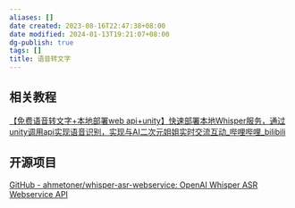 ```yaml
---
aliases: []
date created: 2023-08-16T22:47:38+08:00
date modified: 2024-01-13T19:21:07+08:00
dg-publish: true
tags: []
title: 语音转文字
---
```


## 相关教程
[【免费语音转文字+本地部署web api+unity】快速部署本地Whisper服务，通过unity调用api实现语音识别，实现与AI二次元姐姐实时交流互动\_哔哩哔哩\_bilibili](https://www.bilibili.com/video/BV1GX4y1x7Mq/?buvid=XY630CE669F34078F341989B1EE06E60B0127&is_story_h5=false&mid=g8UDjEqHIS5oCexxb9oAEQ%3D%3D&p=1&plat_id=116&share_from=ugc&share_medium=android&share_plat=android&share_session_id=05531f56-a22f-4837-aaa3-e5291dbd9639&share_source=COPY&share_tag=s_i&timestamp=1692160041&unique_k=EOnHRyo&up_id=45077877&vd_source=20cb3e7c6ad3d64f0eb2d763ff005080)

## 开源项目
[GitHub - ahmetoner/whisper-asr-webservice: OpenAI Whisper ASR Webservice API](https://github.com/ahmetoner/whisper-asr-webservice)